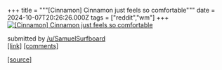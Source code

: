 +++
title = """[Cinnamon] Cinnamon just feels so comfortable"""
date = 2024-10-07T20:26:26.000Z
tags = ["reddit","wm"]
+++
[![[Cinnamon] Cinnamon just feels so comfortable](https://b.thumbs.redditmedia.com/3idzILhu1DIBK_K89O1I5UY0o657AMQHA5yJDCRgBIs.jpg "[Cinnamon] Cinnamon just feels so comfortable")](https://www.reddit.com/r/unixporn/comments/1fyhojp/cinnamon_cinnamon_just_feels_so_comfortable/)

submitted by [/u/SamuelSurfboard](https://www.reddit.com/user/SamuelSurfboard)  
[\[link\]](https://www.reddit.com/gallery/1fyhojp) [\[comments\]](https://www.reddit.com/r/unixporn/comments/1fyhojp/cinnamon_cinnamon_just_feels_so_comfortable/)

[[source]](https://www.reddit.com/r/unixporn/comments/1fyhojp/cinnamon_cinnamon_just_feels_so_comfortable/)
